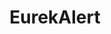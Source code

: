 ---
cost: None
description: EurekAlert! is a nonprofit news-release distribution platform operated
  by the American Association for the Advancement of Science (AAAS) as a resource
  for journalists and the public. EurekAlert! hosts news releases produced by universities,
  journal publishers, medical centers, government agencies, corporations, and other
  organizations engaged in all disciplines of scientific research. EurekAlert! only
  accepts content contributions from public information officers (PIOs) at eligible
  organizations that conduct, publish, or fund scientific research.
last_edit: Mon, 19 Jun 2023 16:48:23 GMT
location: https://www.eurekalert.org
maintained_by: American Academy for the Advancement of Science
open_access: 'FALSE'
shortname: eurekalert
tags:
- media mentions
title: EurekAlert
uuid: 9fb60772-5857-4a4e-aea5-1ff46d5e25d6
versioning: 'FALSE'
---